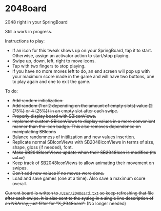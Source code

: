 # 2048oard
2048 right in your SpringBoard

Still a work in progress.

Instructions to play:
 - If an icon for this tweak shows up on your SpringBoard, tap it to start. Otherwise, assign an activator action to start/stop playing.
 - Swipe up, down, left, right to move icons.
 - Tap with two fingers to stop playing.
 - If you have no more moves left to do, an end screen will pop up with your maximum score made in the game and will have two buttons, one to play again and one to exit the game.

To do:
- ~~Add random initialization.~~
- ~~Add random (1 or 2 depending on the amount of empty slots) value (2 (75%) or 4 (25%)) in an empty slot after each swipe.~~
- ~~Properly display board with SBIconViews.~~
- ~~Implement custom SBIconViews to display values in a more convenient manner than the icon badge. This also removes dependence on manipulating SBIcons~~
- Balance randomness of initilization and new values insertion.
- Replicate normal SBIconViews with SB2048IconViews in terms of size, shape, gloss (if needed), font.
- ~~Make SB2048IconViews update when their SB2048Icon is modified (its `value`)~~
- Keep track of SB2048IconViews to allow animating their movement on swipes.
- ~~Don't add new values if no moves were done.~~
- Load and save games (one at a time). Also save a maximum score overall.

~~Current board is written to `/User/2048oard.txt` so keep refreshing that file after each swipe. It is also sent to the syslog in a single line description of an NSArray, just filter for "X_2048oard".~~ (No longer needed)
